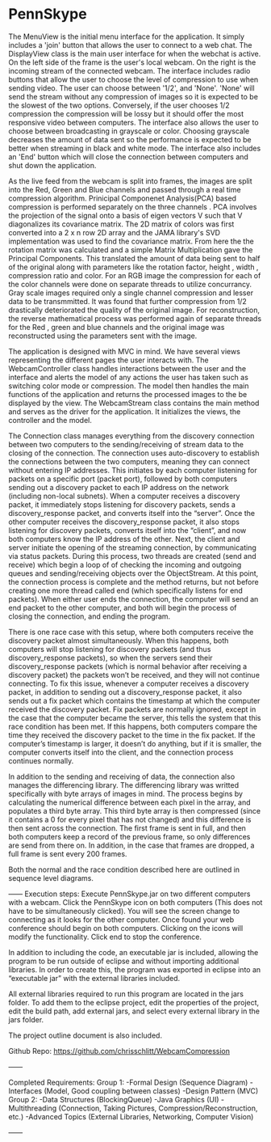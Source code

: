 # PennSkype

The MenuView is the initial menu interface for the application. It simply includes a 'join' button that allows the user to connect to a web chat. The DisplayView class is the main user interface for when the webchat is active. On the left side of the frame is the user's local webcam. On the right is the incoming stream of the connected webcam. The interface includes radio buttons that allow the user to choose the level of compression to use when sending video. The user can choose between '1/2', and 'None'. 'None' will send the stream without any compression of images so it is expected to be the slowest of the two options. Conversely, if the user chooses 1/2 compression the compression will be lossy but it should offer the
most responsive video between computers. The interface also allows the user to choose between broadcasting in grayscale or color. Choosing grayscale decreases the amount of data sent so the performance is expected to be better when streaming in black and white mode. The interface also includes an 'End' button which will close the connection between computers
and shut down the application.

As the live feed from the webcam is split into frames, the images are split into the Red, Green and Blue channels and passed through a real time compression algorithm. Prinicipal Componenet  Analysis(PCA) based compression is performed separately on the three channels . PCA involves the projection of the signal onto a basis of eigen vectors V such that V diagonalizes its covariance matrix. The 2D matrix of colors was first converted into a 2 x n row 2D array and the JAMA library's SVD implementation was used to find the covariance matrix. From here the the rotation matrix was calculated and a simple Matrix Multiplication gave the Principal Components. This translated the amount of data being sent to half of the original along with parameters like the rotation factor, height , width , compression ratio and color. For an RGB image the compression for each of the color channels were done on separate threads to utilize concurrancy. Gray scale images required only a single channel compression and lesser data to be transmmitted. It was found that further compression from 1/2 drastically deteriorated the quality of the original image. For reconstruction, the reverse mathematical process was performed again of separate threads for the Red , green and blue channels and the original image was reconstructed using the parameters sent with the image. 

The application is designed with MVC in mind. We have several views representing the different pages the user interacts with. The WebcamController class handles interactions between the user and the interface and alerts the model of any actions the user has taken such as switching color mode or compression. The model then handles the main functions of the application and returns the processed images to the be displayed by the view. The WebcamStream class contains the main method and serves as the driver for the application. It initializes the views, the controller and the model.

The Connection class manages everything from the discovery connection between two computers to the sending/receiving of stream data to the closing of the connection.  The connection uses auto-discovery to establish the connections between the two computers, meaning they can connect without entering IP addresses.  This initiates by each computer listening for packets on a specific port (packet port), followed by both computers sending out a discovery packet to each IP address on the network (including non-local subnets). When a computer receives a discovery packet, it immediately stops listening for discovery packets, sends a discovery_response packet, and converts itself into the “server”.  Once the other computer receives the discovery_response packet, it also stops listening for discovery packets, converts itself into the “client”, and now both computers know the IP address of the other. Next, the client and server initiate the opening of the streaming connection, by communicating via status packets. During this process, two threads are created (send and receive) which begin a loop of of checking the incoming and outgoing queues and sending/receiving objects over the ObjectStream. At this point, the connection process is complete and the method returns, but not before creating one more thread called end (which specifically listens for end packets).  When either user ends the connection, the computer will send an end packet to the other computer, and both will begin the process of closing the connection, and ending the program.

There is one race case with this setup, where both computers receive the discovery packet almost simultaneously.  When this happens, both computers will stop listening for discovery packets (and thus discovery_response packets), so when the servers send their discovery_response packets (which is normal behavior after receiving a discovery packet) the packets won’t be received, and they will not continue connecting.  To fix this issue, whenever a computer receives a discovery packet, in addition to sending out a discovery_response packet, it also sends out a fix packet which contains the timestamp at which the computer received the discovery packet. Fix packets are normally ignored, except in the case that the computer became the server, this tells the system that this race condition has been met. If this happens, both computers compare the time they received the discovery packet to the time in the fix packet.  If the computer’s timestamp is larger, it doesn’t do anything, but if it is smaller, the computer converts itself into the client, and the connection process continues normally.

In addition to the sending and receiving of data, the connection also manages the differencing library.  The differencing library was writted specifically with byte arrays of images in mind.  The process begins by calculating the numerical difference between each pixel in the array, and populates a third byte array.  This third byte array is then compressed (since it contains a 0 for every pixel that has not changed) and this difference is then sent across the connection.  The first frame is sent in full, and then both computers keep a record of the previous frame, so only differences are send from there on.  In addition, in the case that frames are dropped, a full frame is sent every 200 frames.

Both the normal and the race condition described here are outlined in sequence level diagrams.

——
Execution steps: Execute PennSkype.jar on two different computers with a webcam. Click the PennSkype icon on both computers (This does not have to be simultaneously clicked). You will see the screen change to connecting as it looks for the other computer. Once found your web conference should begin on both computers. Clicking on the icons will modify the functionality. Click end to stop the conference.

In addition to including the code, an executable jar is included, allowing the program to be run outside of eclipse and without importing additional libraries.  In order to create this, the program was exported in eclipse into an “executable jar” with the external libraries included.

All external libraries required to run this program are located in the jars folder.  To add them to the eclipse project, edit the properties of the project, edit the build path, add external jars, and select every external library in the jars folder.

The project outline document is also included.

Github Repo: https://github.com/chrisschlitt/WebcamCompression

——

Completed Requirements:
Group 1:
 -Formal Design (Sequence Diagram)
 -Interfaces (Model, Good coupling between classes)
 -Design Pattern (MVC)
Group 2:
 -Data Structures (BlockingQueue)
 -Java Graphics (UI)
 -Multithreading (Connection, Taking Pictures, Compression/Reconstruction, etc.)
 -Advanced Topics (External Libraries, Networking, Computer Vision)
 
——
